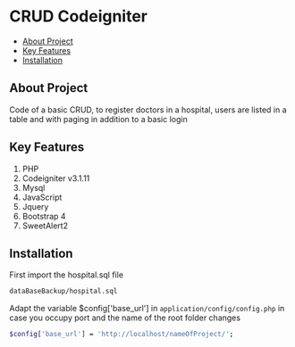 # CRUD Codeigniter

* [About Project](#about-project)
* [Key Features](#key-features)
* [Installation](#installation)

## About Project

Code of a basic CRUD, to register doctors in a hospital, users are listed in a table and with paging in addition to a basic login

## Key Features

1. PHP
2. Codeigniter v3.1.11
3. Mysql
4. JavaScript
5. Jquery
6. Bootstrap 4
7. SweetAlert2

## Installation

First import the hospital.sql file

```sh
dataBaseBackup/hospital.sql
```
Adapt the variable $config['base_url'] in `application/config/config.php` in case you occupy port and the name of the root folder changes

```sh
$config['base_url'] = 'http://localhost/nameOfProject/';
```











